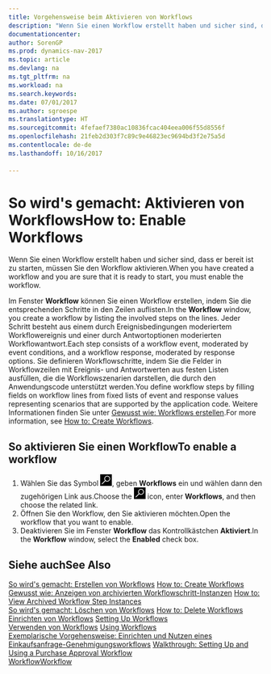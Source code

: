 ```yaml
---
title: Vorgehensweise beim Aktivieren von Workflows
description: "Wenn Sie einen Workflow erstellt haben und sicher sind, dass er bereit ist zu starten, müssen Sie den Workflow aktivieren."
documentationcenter: 
author: SorenGP
ms.prod: dynamics-nav-2017
ms.topic: article
ms.devlang: na
ms.tgt_pltfrm: na
ms.workload: na
ms.search.keywords: 
ms.date: 07/01/2017
ms.author: sgroespe
ms.translationtype: HT
ms.sourcegitcommit: 4fefaef7380ac10836fcac404eea006f55d8556f
ms.openlocfilehash: 21feb2d303f7c89c9e46823ec9694bd3f2e75a5d
ms.contentlocale: de-de
ms.lasthandoff: 10/16/2017

---
```

# <a name="how-to-enable-workflows"></a><span data-ttu-id="3cccb-103">So wird's gemacht: Aktivieren von Workflows</span><span class="sxs-lookup"><span data-stu-id="3cccb-103">How to: Enable Workflows</span></span>
<span data-ttu-id="3cccb-104">Wenn Sie einen Workflow erstellt haben und sicher sind, dass er bereit ist zu starten, müssen Sie den Workflow aktivieren.</span><span class="sxs-lookup"><span data-stu-id="3cccb-104">When you have created a workflow and you are sure that it is ready to start, you must enable the workflow.</span></span>  

 <span data-ttu-id="3cccb-105">Im Fenster **Workflow** können Sie einen Workflow erstellen, indem Sie die entsprechenden Schritte in den Zeilen auflisten.</span><span class="sxs-lookup"><span data-stu-id="3cccb-105">In the **Workflow** window, you create a workflow by listing the involved steps on the lines.</span></span> <span data-ttu-id="3cccb-106">Jeder Schritt besteht aus einem durch Ereignisbedingungen moderiertem Workflowereignis und einer durch Antwortoptionen moderierten Workflowantwort.</span><span class="sxs-lookup"><span data-stu-id="3cccb-106">Each step consists of a workflow event, moderated by event conditions, and a workflow response, moderated by response options.</span></span> <span data-ttu-id="3cccb-107">Sie definieren Workflowschritte, indem Sie die Felder in Workflowzeilen mit Ereignis- und Antwortwerten aus festen Listen ausfüllen, die die Workflowszenarien darstellen, die durch den Anwendungscode unterstützt werden.</span><span class="sxs-lookup"><span data-stu-id="3cccb-107">You define workflow steps by filling fields on workflow lines from fixed lists of event and response values representing scenarios that are supported by the application code.</span></span> <span data-ttu-id="3cccb-108">Weitere Informationen finden Sie unter [Gewusst wie: Workflows erstellen](across-how-to-create-workflows.md).</span><span class="sxs-lookup"><span data-stu-id="3cccb-108">For more information, see [How to: Create Workflows](across-how-to-create-workflows.md).</span></span>  

## <a name="to-enable-a-workflow"></a><span data-ttu-id="3cccb-109">So aktivieren Sie einen Workflow</span><span class="sxs-lookup"><span data-stu-id="3cccb-109">To enable a workflow</span></span>  
1.  <span data-ttu-id="3cccb-110">Wählen Sie das Symbol ![Nach Seite oder Bericht suchen](media/ui-search/search_small.png "Symbol Nach Seite oder Bericht suchen"), geben **Workflows** ein und wählen dann den zugehörigen Link aus.</span><span class="sxs-lookup"><span data-stu-id="3cccb-110">Choose the ![Search for Page or Report](media/ui-search/search_small.png "Search for Page or Report icon") icon, enter **Workflows**, and then choose the related link.</span></span>  
2.  <span data-ttu-id="3cccb-111">Öffnen Sie den Workflow, den Sie aktivieren möchten.</span><span class="sxs-lookup"><span data-stu-id="3cccb-111">Open the workflow that you want to enable.</span></span>  
3.  <span data-ttu-id="3cccb-112">Deaktivieren Sie im Fenster **Workflow** das Kontrollkästchen **Aktiviert**.</span><span class="sxs-lookup"><span data-stu-id="3cccb-112">In the **Workflow** window, select the **Enabled** check box.</span></span>  

## <a name="see-also"></a><span data-ttu-id="3cccb-113">Siehe auch</span><span class="sxs-lookup"><span data-stu-id="3cccb-113">See Also</span></span>  
 <span data-ttu-id="3cccb-114">[So wird's gemacht: Erstellen von Workflows](across-how-to-create-workflows.md) </span><span class="sxs-lookup"><span data-stu-id="3cccb-114">[How to: Create Workflows](across-how-to-create-workflows.md) </span></span>  
 <span data-ttu-id="3cccb-115">[Gewusst wie: Anzeigen von archivierten Workflowschritt-Instanzen](across-how-to-view-archived-workflow-step-instances.md) </span><span class="sxs-lookup"><span data-stu-id="3cccb-115">[How to: View Archived Workflow Step Instances](across-how-to-view-archived-workflow-step-instances.md) </span></span>  
 <span data-ttu-id="3cccb-116">[So wird's gemacht: Löschen von Workflows](across-how-to-delete-workflows.md) </span><span class="sxs-lookup"><span data-stu-id="3cccb-116">[How to: Delete Workflows](across-how-to-delete-workflows.md) </span></span>  
 <span data-ttu-id="3cccb-117">[Einrichten von Workflows](across-set-up-workflows.md) </span><span class="sxs-lookup"><span data-stu-id="3cccb-117">[Setting Up Workflows](across-set-up-workflows.md) </span></span>  
 <span data-ttu-id="3cccb-118">[Verwenden von Workflows](across-use-workflows.md) </span><span class="sxs-lookup"><span data-stu-id="3cccb-118">[Using Workflows](across-use-workflows.md) </span></span>  
 <span data-ttu-id="3cccb-119">[Exemplarische Vorgehensweise: Einrichten und Nutzen eines Einkaufsanfrage-Genehmigungsworkflows](walkthrough-setting-up-and-using-a-purchase-approval-workflow.md) </span><span class="sxs-lookup"><span data-stu-id="3cccb-119">[Walkthrough: Setting Up and Using a Purchase Approval Workflow](walkthrough-setting-up-and-using-a-purchase-approval-workflow.md) </span></span>  
 [<span data-ttu-id="3cccb-120">Workflow</span><span class="sxs-lookup"><span data-stu-id="3cccb-120">Workflow</span></span>](across-workflow.md)   

